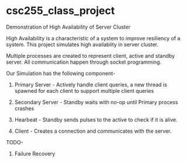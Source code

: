 # csc255_class_project
Demonstration of High Availability of Server Cluster

High Availability is a characteristic of a system to improve resiliency of a system.
This project simulates high availablity in server cluster.

Multiple processes are created to represent client, active and standby server.
All communication happen through socket programming.

Our Simulation has the following component-
1. Primary Server     - Actively handle client queries, a new thread is spawned for each client to support multiple client queries

2. Secondary Server   - Standby waits with no-op until Primary process crashes
3. Hearbeat           - Standby sends pulses to the active to check if it is alive.
4. Client             - Creates a connection and communicates with the server.

TODO-
1. Failure Recovery
